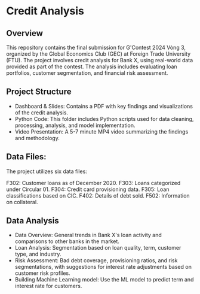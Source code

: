 # Credit Analysis

## Overview
This repository contains the final submission for G'Contest 2024 Vòng 3, organized by the Global Economics Club (GEC) at Foreign Trade University (FTU). The project involves credit analysis for Bank X, using real-world data provided as part of the contest. The analysis includes evaluating loan portfolios, customer segmentation, and financial risk assessment.

## Project Structure
- Dashboard & Slides: Contains a PDF with key findings and visualizations of the credit analysis.
- Python Code: This folder includes Python scripts used for data cleaning, processing, analysis, and model implementation.
- Video Presentation: A 5-7 minute MP4 video summarizing the findings and methodology.

## Data Files:
The project utilizes six data files:

F302: Customer loans as of December 2020.
F303: Loans categorized under Circular 01.
F304: Credit card provisioning data.
F305: Loan classifications based on CIC.
F402: Details of debt sold.
F502: Information on collateral.

## Data Analysis
- Data Overview: General trends in Bank X's loan activity and comparisons to other banks in the market.
- Loan Analysis: Segmentation based on loan quality, term, customer type, and industry.
- Risk Assessment: Bad debt coverage, provisioning ratios, and risk segmentations, with suggestions for interest rate adjustments based on customer risk profiles.
- Building Machine Learning model: Use the ML model to predict term and interest rate for customers.
